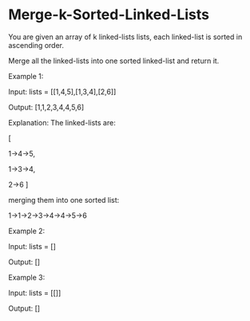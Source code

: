 # Merge-k-Sorted-Linked-Lists
You are given an array of k linked-lists lists, each linked-list is sorted in ascending order.

Merge all the linked-lists into one sorted linked-list and return it.

Example 1:

Input: lists = [[1,4,5],[1,3,4],[2,6]]

Output: [1,1,2,3,4,4,5,6]

Explanation: The linked-lists are:

[

  1->4->5,
  
  1->3->4,
  
  2->6
]

merging them into one sorted list:

1->1->2->3->4->4->5->6

Example 2:

Input: lists = []

Output: []

Example 3:

Input: lists = [[]]

Output: []
